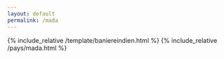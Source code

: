 ```yaml
---
layout: default
permalink: /mada
---
```


{% include_relative /template/baniereindien.html %}
{% include_relative /pays/mada.html %}
